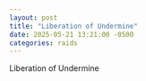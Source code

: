 ```yaml
---
layout: post
title: "Liberation of Undermine"
date: 2025-05-21 13:21:00 -0500
categories: raids
---
```


Liberation of Undermine
